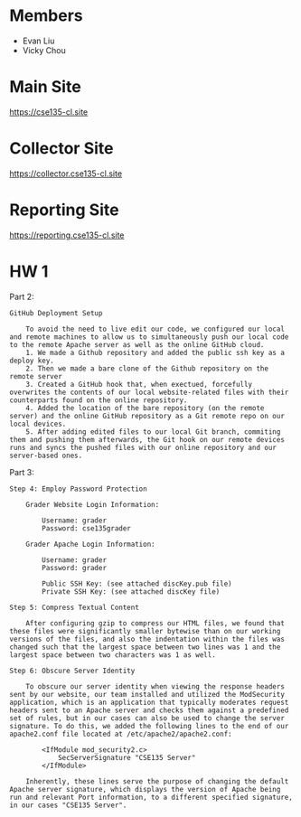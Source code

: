 # Members
* Evan Liu
* Vicky Chou

# Main Site
https://cse135-cl.site

# Collector Site
https://collector.cse135-cl.site

# Reporting Site
https://reporting.cse135-cl.site

# HW 1

Part 2:

    GitHub Deployment Setup

        To avoid the need to live edit our code, we configured our local and remote machines to allow us to simultaneously push our local code to the remote Apache server as well as the online GitHub cloud.
        1. We made a Github repository and added the public ssh key as a deploy key.
        2. Then we made a bare clone of the Github repository on the remote server
        3. Created a GitHub hook that, when exectued, forcefully overwrites the contents of our local website-related files with their counterparts found on the online repository.
        4. Added the location of the bare repository (on the remote server) and the online GitHub repository as a Git remote repo on our local devices. 
        5. After adding edited files to our local Git branch, commiting them and pushing them afterwards, the Git hook on our remote devices runs and syncs the pushed files with our online repository and our server-based ones.

Part 3:

    Step 4: Employ Password Protection

        Grader Website Login Information:

            Username: grader
            Password: cse135grader

        Grader Apache Login Information:

            Username: grader
            Password: grader

            Public SSH Key: (see attached discKey.pub file)
            Private SSH Key: (see attached discKey file)
    
    Step 5: Compress Textual Content

        After configuring gzip to compress our HTML files, we found that these files were significantly smaller bytewise than on our working versions of the files, and also the indentation within the files was changed such that the largest space between two lines was 1 and the largest space between two characters was 1 as well.

    Step 6: Obscure Server Identity

        To obscure our server identity when viewing the response headers sent by our website, our team installed and utilized the ModSecurity application, which is an application that typically moderates request headers sent to an Apache server and checks them against a predefined set of rules, but in our cases can also be used to change the server signature. To do this, we added the following lines to the end of our apache2.conf file located at /etc/apache2/apache2.conf:

            <IfModule mod_security2.c>
                SecServerSignature "CSE135 Server"
            </IfModule>

        Inherently, these lines serve the purpose of changing the default Apache server signature, which displays the version of Apache being run and relevant Port information, to a different specified signature, in our cases "CSE135 Server".


